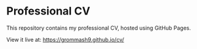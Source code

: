 # Professional CV

This repository contains my professional CV, hosted using GitHub Pages.

View it live at: https://grommash9.github.io/cv/